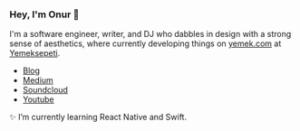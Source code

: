### Hey, I'm Onur 👋

I'm a software engineer, writer, and DJ who dabbles in design with a strong sense of aesthetics, where currently developing things on [yemek.com](https://yemek.com) at [Yemeksepeti](https://github.com/yemeksepeti).

- [Blog](https://onur.dev/)
- [Medium](https://medium.com/@suyalcinkaya)
- [Soundcloud](https://soundcloud.com/jagerman)
- [Youtube](https://www.youtube.com/channel/UCZFXUds0G7LdgHi1_5_K0tw)

✨ I’m currently learning React Native and Swift.

<!--
**suyalcinkaya/suyalcinkaya** is a ✨ _special_ ✨ repository because its `README.md` (this file) appears on your GitHub profile.

Here are some ideas to get you started:

- 🔭 I’m currently working on ...
- 🌱 I’m currently learning ...
- 👯 I’m looking to collaborate on ...
- 🤔 I’m looking for help with ...
- 💬 Ask me about ...
- 📫 How to reach me: ...
- 😄 Pronouns: ...
- ⚡ Fun fact: ...
-->
